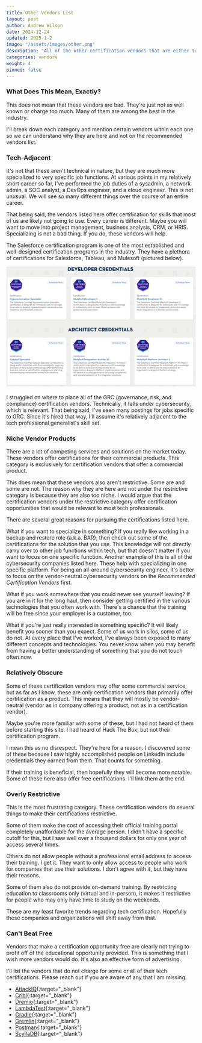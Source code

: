 ```yaml
---
title: Other Vendors List
layout: post
author: Andrew Wilson
date: 2024-12-24
updated: 2025-1-2
image: "/assets/images/other.png"
description: "All of the other certification vendors that are either too expensive, restrictive, not fully established, and so on."
categories: vendors
weight: 4
pinned: false
---
```

### What Does This Mean, Exactly?
This does not mean that these vendors are bad. They're just not as well known or charge too much. Many of them are among the best in the industry.

I'll break down each category and mention certain vendors within each one so we can understand why they are here and not on the recommended vendors list.

### Tech-Adjacent
It's not that these aren't technical in nature, but they are much more specialized to very specific job functions. At various points in my relatively short career so far, I've performed the job duties of a sysadmin, a network admin, a SOC analyst, a DevOps engineer, and a cloud engineer. This is not unusual. We will see so many different things over the course of an entire career.

That being said, the vendors listed here offer certification for skills that most of us are likely not going to use. Every career is different. Maybe you will want to move into project management, business analysis, CRM, or HRIS. Specializing is not a bad thing. If you do, these vendors will help.

The Salesforce certification program is one of the most established and well-designed certification programs in the industry. They have a plethora of certifications for Salesforce, Tableau, and Mulesoft (pictured below). 
<div class="post-image">
    <img src="/assets/images/salesforce.png" class="img-responsive" alt="Mulesoft Certifications">
</div> 
<br>
I struggled on where to place all of the GRC (governance, risk, and compliance) certification vendors. Technically, it falls under cybersecurity, which is relevant. That being said, I've seen many postings for jobs specific to GRC. Since it's hired that way, I'll assume it's relatively adjacent to the tech professional generalist's skill set. 

### Niche Vendor Products
There are a lot of competing services and solutions on the market today. These vendors offer certifications for their commercial products. This category is exclusively for certification vendors that offer a commercial product.

This does mean that these vendors also aren't restrictive. Some are and some are not. The reason why they are here and not under the restrictive category is because they are also too niche. I would argue that the certification vendors under the restrictive category offer certification opportunities that would be relevant to most tech professionals.

There are several great reasons for pursuing the certifications listed here.

What if you want to specialize in something? If you really like working in a backup and restore role (a.k.a. BAR), then check out some of the certifications for the solution that you use. This knowledge will not directly carry over to other job functions within tech, but that doesn't matter if you want to focus on one specific function. Another example of this is all of the cybersecurity companies listed here. These help with specializing in one specific platform. For being an all-around cybersecurity engineer, it's better to focus on the vendor-neutral cybersecurity vendors on the _Recommended_ _Certification_ _Vendors_ first.

What if you work somewhere that you could never see yourself leaving? If you are in it for the long haul, then consider getting certified in the various technologies that you often work with. There's a chance that the training will be free since your employer is a customer, too. 

What if you're just really interested in something specific? It will likely benefit you sooner than you expect. Some of us work in silos, some of us do not. At every place that I've worked, I've always been exposed to many different concepts and technologies. You never know when you may benefit from having a better understanding of something that you do not touch often now.

### Relatively Obscure
Some of these certification vendors may offer some commercial service, but as far as I know, these are only certification vendors that primarily offer certification as a product. This means that they will mostly be vendor-neutral (vendor as in company offering a product, not as in a certification vendor).

Maybe you're more familiar with some of these, but I had not heard of them before starting this site. I had heard of Hack The Box, but not their certification program.

I mean this as no disrespect. They're here for a reason. I discovered some of these because I saw highly accomplished people on LinkedIn include credentials they earned from them. That counts for something.

If their training is beneficial, then hopefully they will become more notable. Some of these here also offer free certifications. I'll link them at the end.

### Overly Restrictive
This is the most frustrating category. These certification vendors do several things to make their certifications restrictive.

Some of them make the cost of accessing their official training portal completely unaffordable for the average person. I didn't have a specific cutoff for this, but I saw well over a thousand dollars for only one year of access several times.

Others do not allow people without a professional email address to access their training. I get it. They want to only allow access to people who work for companies that use their solutions. I don't agree with it, but they have their reasons.

Some of them also do not provide on-demand training. By restricting education to classrooms only (virtual and in-person), it makes it restrictive for people who may only have time to study on the weekends. 

These are my least favorite trends regarding tech certification. Hopefully these companies and organizations will shift away from that.

### Can't Beat Free
Vendors that make a certification opportunity free are clearly not trying to profit off of the educational opportunity provided. This is something that I wish more vendors would do. It's also an effective form of advertising.

I'll list the vendors that do not charge for some or all of their tech certifications. Please reach out if you are aware of any that I am missing.

- [AttackIQ](https://www.academy.attackiq.com/catalog){:target="_blank"}
- [Cribl](https://cribl.io/university/){:target="_blank"}
- [Dremio](https://university.dremio.com/verified-lakehouse-associate){:target="_blank"}
- [LambdaTest](https://www.lambdatest.com/certifications/){:target="_blank"}
- [Gradle](https://dpeuniversity.gradle.com/app){:target="_blank"}
- [Gremlin](https://www.gremlin.com/certification){:target="_blank"}
- [Postman](https://academy.postman.com/page/self-study-learning){:target="_blank"}
- [ScyllaDB](https://university.scylladb.com/){:target="_blank"}